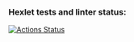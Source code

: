 ### Hexlet tests and linter status:
[![Actions Status](https://github.com/CosmoBoyMe/js-oop-project-lvl1/workflows/hexlet-check/badge.svg)](https://github.com/CosmoBoyMe/js-oop-project-lvl1/actions)
